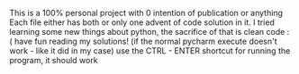 This is a 100% personal project with 0 intention of publication or anything
Each file either has both or only one advent of code solution in it. I tried learning some new things about python, the sacrifice of that is clean code : (
have fun reading my solutions!
(if the normal pycharm execute doesn't work - like it did in my case) use the CTRL - ENTER shortcut for running the program, it should work
